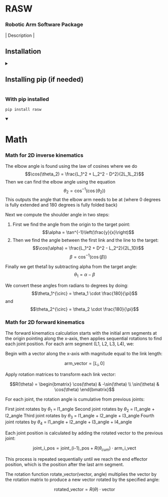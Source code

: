 # RASW
### Robotic Arm Software Package

| Description |

## Installation

<details>
<summary><h2>Installing pip (if needed)</h2></summary>
<details>
<summary>Windows</summary>
```
py -m ensurepip --default-pip
```
</details>
<details>
<summary>Mac/Linux</summary>
```
python3 -m ensurepip --default-pip
```
</details>
</details>

### <b>With pip installed</b>
```
pip install rasw
```
<details open>
<summary><h1>Math</h1></summary>
<h3>Math for 2D inverse kinematics</h3>

The elbow angle is found using the law of cosines where we do
    $$\cos(\theta_2) = \frac{L_1^2 + L_2^2 - D^2}{2L_1L_2}$$
Then we can find the elbow angle using the equation
    $$\theta_2 = \cos^{-1}(\cos(\theta_2))$$
This outputs the angle that the elbow arm needs to be at (where 0 degrees is fully extended and 180 degrees is fully folded back)

Next we compute the shoulder angle in two steps:
1. First we find the angle from the origin to the target point:
   $$\alpha = \tan^{-1}\left(\frac{y}{x}\right)$$
2. Then we find the angle between the first link and the line to the target:
   $$\cos(\alpha) = \frac{L_1^2 + D^2 - L_2^2}{2L_1D}$$
   $$\beta = \cos^{-1}(\cos(\beta))$$

Finally we get theta1 by subtracting alpha from the target angle:
    $$\theta_1 = \alpha - \beta$$

We convert these angles from radians to degrees by doing:
    $$\theta_1^{\circ} = \theta_1 \cdot \frac{180}{\pi}$$ and $$\theta_2^{\circ} = \theta_2 \cdot \frac{180}{\pi}$$

<h3>Math for 2D forward kinematics</h3>

The forward kinematics calculation starts with the initial arm segments at the origin pointing along the x-axis, then applies sequential rotations to find each joint position.
For each arm segment (L1, L2, L3, L4), we:

Begin with a vector along the x-axis with magnitude equal to the link length:

 $$\text{arm\_vector} = [L_i, 0]$$

Apply rotation matrices to transform each link vector:

 $$R(\theta) = \begin{bmatrix} \cos(\theta) & -\sin(\theta) \\ \sin(\theta) & \cos(\theta) \end{bmatrix}$$

For each joint, the rotation angle is cumulative from previous joints:

First joint rotates by $\theta_1$ = l1_angle
Second joint rotates by $\theta_2$ = l1_angle + l2_angle
Third joint rotates by $\theta_3$ = l1_angle + l2_angle + l3_angle
Fourth joint rotates by $\theta_4$ = l1_angle + l2_angle + l3_angle + l4_angle


Each joint position is calculated by adding the rotated vector to the previous joint:

 $$\text{joint\_i\_pos} = \text{joint\_(i-1)\_pos} + R(\theta_{cum}) \cdot \text{arm\_i\_vect}$$

This process is repeated sequentially until we reach the end effector position, which is the position after the last arm segment.

The rotation function rotate_vector(vector, angle) multiplies the vector by the rotation matrix to produce a new vector rotated by the specified angle:

 $$\text{rotated\_vector} = R(\theta) \cdot \text{vector}$$


</details>